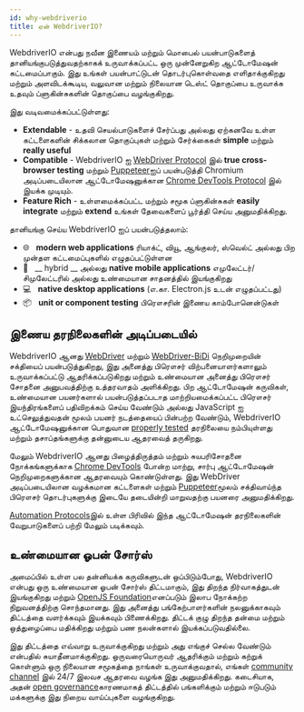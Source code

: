 ```yaml
---
id: why-webdriverio
title: ஏன் WebdriverIO?
---
```


WebdriverIO என்பது நவீன இணையம் மற்றும் மொபைல் பயன்பாடுகளைத் தானியங்குபடுத்துவதற்காகக் உருவாக்கப்பட்ட ஒரு முன்னேறுகிற ஆட்டோமேஷன் கட்டமைப்பாகும். இது உங்கள் பயன்பாட்டுடன் தொடர்புகொள்வதை எளிதாக்குகிறது மற்றும் அளவிடக்கூடிய, வலுவான மற்றும் நிலையான டெஸ்ட் தொகுப்பை உருவாக்க உதவும் ப்ளுகின்சுகளின் தொகுப்பை வழங்குகிறது.

இது வடிவமைக்கப்பட்டுள்ளது:

- __Extendable__ - உதவி செயல்பாடுகளைச் சேர்ப்பது அல்லது ஏற்கனவே உள்ள கட்டளைகளின் சிக்கலான தொகுப்புகள் மற்றும் சேர்க்கைகள் __simple__ மற்றும் __really useful__
- __Compatible__ - WebdriverIO ஐ [WebDriver Protocol](https://w3c.github.io/webdriver/) இல் __true cross-browser testing__ மற்றும் [Puppeteer](https://pptr.dev/)ஐப் பயன்படுத்தி Chromium அடிப்படையிலான ஆட்டோமேஷனுக்கான [Chrome DevTools Protocol](https://chromedevtools.github.io/devtools-protocol/) இல் இயக்க முடியும்.
- __Feature Rich__ - உள்ளமைக்கப்பட்ட மற்றும் சமூக ப்ளுகின்சுகள் __easily integrate__ மற்றும் __extend__ உங்கள் தேவைகளைப் பூர்த்தி செய்ய அனுமதிக்கிறது.

தானியங்கு செய்ய WebdriverIO ஐப் பயன்படுத்தலாம்:

- 🌐 <span>&nbsp;</span> __modern web applications__ ரியாக்ட், வியூ, ஆங்குலர், ஸ்வெல்ட் அல்லது பிற முன்தள கட்டமைப்புகளில் எழுதப்பட்டுள்ளன
- 📱 <span>&nbsp;</span> __ hybrid __ அல்லது __native mobile applications__ எமுலேட்டர்/சிமுலேட்டரில் அல்லது உண்மையான சாதனத்தில் இயங்குகிறது
- 💻 <span>&nbsp;</span> __native desktop applications__ (எ.கா. Electron.js உடன் எழுதப்பட்டது)
- 📦 <span>&nbsp;</span> __unit or component testing__ பிரௌசரின் இணைய காம்போனென்டுகள்

## இணைய தரநிலைகளின் அடிப்படையில்

WebdriverIO ஆனது [WebDriver](https://w3c.github.io/webdriver/) மற்றும் [WebDriver-BiDi](https://github.com/w3c/webdriver-bidi) நெறிமுறையின் சக்தியைப் பயன்படுத்துகிறது, இது அனைத்து பிரௌசர் விற்பனையாளர்களாலும் உருவாக்கப்பட்டு ஆதரிக்கப்படுகிறது மற்றும் உண்மையான அனைத்து பிரௌசர் சோதனை அனுபவத்திற்கு உத்தரவாதம் அளிக்கிறது. பிற ஆட்டோமேஷன் கருவிகள், உண்மையான பயனர்களால் பயன்படுத்தப்படாத மாற்றியமைக்கப்பட்ட பிரௌசர் இயந்திரங்களைப் பதிவிறக்கம் செய்ய வேண்டும் அல்லது JavaScript ஐ உட்செலுத்துவதன் மூலம் பயனர் நடத்தையைப் பின்பற்ற வேண்டும், WebdriverIO ஆட்டோமேஷனுக்கான பொதுவான [properly tested](https://wpt.fyi/results/webdriver/tests?label=experimental&label=master&aligned) தரநிலையை நம்பியுள்ளது மற்றும் தசாப்தங்களுக்கு தன்னுடைய ஆதரவைத் தருகிறது.

மேலும் WebdriverIO ஆனது பிழைத்திருத்தம் மற்றும் சுயபரிசோதனை நோக்கங்களுக்காக [Chrome DevTools](https://chromedevtools.github.io/devtools-protocol/) போன்ற மாற்று, சார்பு ஆட்டோமேஷன் நெறிமுறைகளுக்கான ஆதரவையும் கொண்டுள்ளது. இது WebDriver அடிப்படையிலான வழக்கமான கட்டளைகள் மற்றும் [Puppeteer](https://pptr.dev/)மூலம் சக்திவாய்ந்த பிரௌசர் தொடர்புகளுக்கு இடையே தடையின்றி மாறுவதற்கு பயனரை அனுமதிக்கிறது.

[Automation Protocols](automationProtocols)இல் உள்ள பிரிவில் இந்த ஆட்டோமேஷன் தரநிலைகளின் வேறுபாடுகளைப் பற்றி மேலும் படிக்கவும்.

## உண்மையான ஓபன் சோர்ஸ்

அமைப்பில் உள்ள பல தன்னியக்க கருவிகளுடன் ஒப்பிடும்போது, WebdriverIO என்பது ஒரு உண்மையான ஓபன் சோர்ஸ் திட்டமாகும், இது திறந்த நிர்வாகத்துடன் இயங்குகிறது மற்றும் [OpenJS Foundation](https://openjsf.org/)எனப்படும் இலாப நோக்கற்ற நிறுவனத்திற்கு சொந்தமானது. இது அனைத்து பங்கேற்பாளர்களின் நலனுக்காகவும் திட்டத்தை வளர்க்கவும் இயக்கவும் பிணைக்கிறது. திட்டக் குழு திறந்த தன்மை மற்றும் ஒத்துழைப்பை மதிக்கிறது மற்றும் பண நலன்களால் இயக்கப்படுவதில்லை.

இது திட்டத்தை எவ்வாறு உருவாக்குகிறது மற்றும் அது எங்குச் செல்ல வேண்டும் என்பதில் சுயாதீனமாக்குகிறது. ஒருவரையொருவர் ஆதரிக்கும் மற்றும் கற்றுக் கொள்ளும் ஒரு நிலையான சமூகத்தை நாங்கள் உருவாக்குவதால், எங்கள் [community channel](https://discord.webdriver.io) இல் 24/7 இலவச ஆதரவை வழங்க இது அனுமதிக்கிறது. கடைசியாக, அதன் [ open governance](https://github.com/webdriverio/webdriverio/blob/main/GOVERNANCE.md)காரணமாகத் திட்டத்தில் பங்களிக்கும் மற்றும் ஈடுபடும் மக்களுக்கு இது நிறைய வாய்ப்புகளை வழங்குகிறது.
